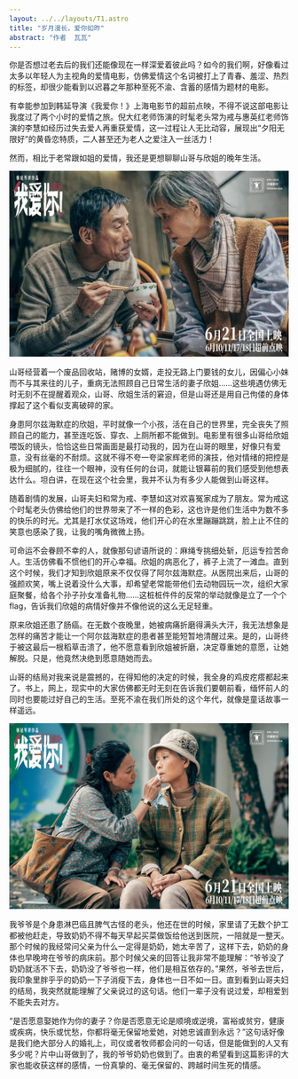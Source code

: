 ```yaml
---
layout: ../../layouts/T1.astro
title: "岁月漫长，爱你如昨"
abstract: "作者  瓦瓦"
---
```


你是否想过老去后的我们还能像现在一样深爱着彼此吗？如今的我们啊，好像看过太多以年轻人为主视角的爱情电影，仿佛爱情这个名词被打上了青春、羞涩、热烈的标签，却很少能看到以迟暮之年那种至死不渝、含蓄的感情为题材的电影。

有幸能参加到韩延导演《我爱你！》上海电影节的超前点映，不得不说这部电影让我度过了两个小时的爱情之旅。倪大红老师饰演的时髦老头常为戒与惠英红老师饰演的李慧如经历过失去爱人再重获爱情，这一过程让人无比动容，展现出“夕阳无限好”的黄昏恋特质，二人甚至还为老人之爱注入一丝活力！

然而，相比于老常跟如姐的爱情，我还是更想聊聊山哥与欣姐的晚年生活。

 ![奥本](../../../public/71.jpg)

 山哥经营着一个废品回收站，赌博的女婿，走投无路上门要钱的女儿，因偏心小妹而不与其来往的儿子，重病无法照顾自己日常生活的妻子欣姐……这些境遇仿佛无时无刻不在提醒着观众，山哥、欣姐生活的窘迫，但是山哥还是用自己佝偻的身体撑起了这个看似支离破碎的家。

身患阿尔兹海默症的欣姐，平时就像一个小孩，活在自己的世界里，完全丧失了照顾自己的能力，甚至连吃饭、穿衣、上厕所都不能做到。电影里有很多山哥给欣姐喂饭的镜头，恰恰这些日常画面是最打动我的，因为在山哥的眼里，好像只有爱意，没有丝毫的不耐烦。这就不得不夸一夸梁家辉老师的演技，他对情绪的把控是极为细腻的，往往一个眼神，没有任何的台词，就能让银幕前的我们感受到他想表达什么。坦白讲，在现在这个社会里，我并不认为有多少人能做到山哥这样。

随着剧情的发展，山哥夫妇和常为戒、李慧如这对欢喜冤家成为了朋友。常为戒这个时髦老头仿佛给他们的世界带来了不一样的色彩，这也许是他们生活中为数不多的快乐的时光。尤其是打水仗这场戏，他们开心的在水里蹦蹦跳跳，脸上止不住的笑意也感染了我，让我的嘴角微微上扬。

可命运不会眷顾不幸的人，就像那句谚语所说的：麻绳专挑细处斩，厄运专捡苦命人。生活仿佛看不惯他们的开心幸福。欣姐的病恶化了，裤子上流了一滩血。直到这个时候，我们才知到欣姐原来不仅仅得了阿尔兹海默症。从医院出来后，山哥的强颜欢笑，嘴上说着没什么大事，却希望老常能带他们去动物园玩一次，组织大家庭聚餐，给各个孙子孙女准备礼物……这桩桩件件的反常的举动就像是立了一个个flag，告诉我们欣姐的病情好像并不像他说的这么无足轻重。

原来欣姐还患了肠癌。在无数个夜晚里，她被病痛折磨得满头大汗，我无法想象是怎样的痛苦才能让一个阿尔兹海默症的患者甚至能短暂地清醒过来。是的，山哥终于被这最后一根稻草击溃了，他不愿意看到欣姐被折磨，决定尊重她的意愿，让她解脱。只是，他竟然决绝到愿意随她而去。

山哥的结局对我来说是震撼的，在得知他的决定的时候，我全身的鸡皮疙瘩都起来了。书上，网上，现实中的大家仿佛都无时无刻在告诉我们要朝前看，缅怀前人的同时也要能过好自己的生活。至死不渝在我们所处的这个年代，就像是童话故事一样遥远。

 ![奥本](../../../public/72.jpg)

 我爷爷是个身患淋巴癌且脾气古怪的老头，他还在世的时候，家里请了无数个护工都被他赶走，导致奶奶不得不每天早起买菜做饭给他送到医院，一陪就是一整天。那个时候的我经常问父亲为什么一定得是奶奶，她太辛苦了，这样下去，奶奶的身体也早晚垮在爷爷的病床前。那个时候父亲的回答让我非常不能理解：“爷爷没了奶奶就活不下去，奶奶没了爷爷也一样，他们是相互依存的。”果然，爷爷去世后，我印象里胖乎乎的奶奶一下子消瘦下去，身体也一日不如一日。直到看到山哥夫妇的结局，我突然就能理解了父亲说过的这句话。他们一辈子没有说过爱，却相爱到不能失去对方。

“是否愿意娶她作为你的妻子？你是否愿意无论是顺境或逆境，富裕或贫穷，健康或疾病，快乐或忧愁，你都将毫无保留地爱她，对她忠诚直到永远？”这句话好像是我们绝大部分人的婚礼上，司仪或者牧师都会问的一句话，但是能做到的人又有多少呢？片中山哥做到了，我的爷爷奶奶也做到了。由衷的希望看到这篇影评的大家也能收获这样的感情，一份真挚的、毫无保留的、跨越时间生死的情感。